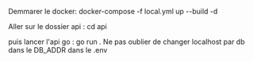 Demmarer le docker: 
docker-compose -f local.yml up --build -d

Aller sur le dossier api : 
cd api 

puis lancer l'api go : 
go run .
Ne pas oublier de changer localhost par db dans le DB_ADDR dans le .env